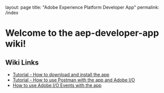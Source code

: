 layout: page
title: "Adobe Experience Platform Developer App"
permalink: /index

# Welcome to the aep-developer-app wiki!

## Wiki Links
* [Tutorial - How to download and install the app](install.md)  
* [Tutorial - How to use Postman with the app and Adobe I/O](auth.md)  
* [How to use Adobe I/O Events with the app]()  
